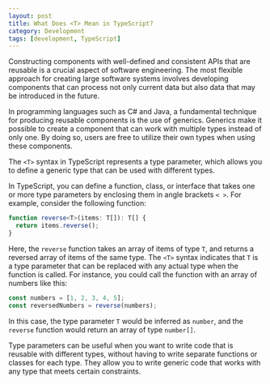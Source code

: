 ```yaml
---
layout: post
title: What Does <T> Mean in TypeScript?
category: Development
tags: [development, TypeScript]
---
```


Constructing components with well-defined and consistent APIs that are reusable is a crucial aspect of software engineering. The most flexible approach for creating large software systems involves developing components that can process not only current data but also data that may be introduced in the future.

In programming languages such as C# and Java, a fundamental technique for producing reusable components is the use of generics. Generics make it possible to create a component that can work with multiple types instead of only one. By doing so, users are free to utilize their own types when using these components.

The `<T>` syntax in TypeScript represents a type parameter, which allows you to define a generic type that can be used with different types.

In TypeScript, you can define a function, class, or interface that takes one or more type parameters by enclosing them in angle brackets `< >`. For example, consider the following function:

```typescript
function reverse<T>(items: T[]): T[] {
  return items.reverse();
}
```

Here, the `reverse` function takes an array of items of type `T`, and returns a reversed array of items of the same type. The `<T>` syntax indicates that `T` is a type parameter that can be replaced with any actual type when the function is called. For instance, you could call the function with an array of numbers like this:

```typescript
const numbers = [1, 2, 3, 4, 5];
const reversedNumbers = reverse(numbers);
```

In this case, the type parameter `T` would be inferred as `number`, and the `reverse` function would return an array of type `number[]`.

Type parameters can be useful when you want to write code that is reusable with different types, without having to write separate functions or classes for each type. They allow you to write generic code that works with any type that meets certain constraints.